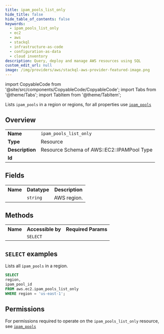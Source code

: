 ```yaml
---
title: ipam_pools_list_only
hide_title: false
hide_table_of_contents: false
keywords:
  - ipam_pools_list_only
  - ec2
  - aws
  - stackql
  - infrastructure-as-code
  - configuration-as-data
  - cloud inventory
description: Query, deploy and manage AWS resources using SQL
custom_edit_url: null
image: /img/providers/aws/stackql-aws-provider-featured-image.png
---
```


import CopyableCode from '@site/src/components/CopyableCode/CopyableCode';
import Tabs from '@theme/Tabs';
import TabItem from '@theme/TabItem';

Lists <code>ipam_pools</code> in a region or regions, for all properties use <a href="/providers/aws/serviceName/ipam_pools/"><code>ipam_pools</code></a>

## Overview
<table><tbody>
<tr><td><b>Name</b></td><td><code>ipam_pools_list_only</code></td></tr>
<tr><td><b>Type</b></td><td>Resource</td></tr>
<tr><td><b>Description</b></td><td>Resource Schema of AWS::EC2::IPAMPool Type</td></tr>
<tr><td><b>Id</b></td><td><CopyableCode code="aws.ec2.ipam_pools_list_only" /></td></tr>
</tbody></table>

## Fields
<table><tbody><tr><th>Name</th><th>Datatype</th><th>Description</th></tr><tr><td><CopyableCode code="region" /></td><td><code>string</code></td><td>AWS region.</td></tr>
</tbody></table>

## Methods

<table><tbody>
  <tr>
    <th>Name</th>
    <th>Accessible by</th>
    <th>Required Params</th>
  </tr>
  <tr>
    <td><CopyableCode code="list_resources" /></td>
    <td><code>SELECT</code></td>
    <td><CopyableCode code="region" /></td>
  </tr>
</tbody></table>

## `SELECT` examples
Lists all <code>ipam_pools</code> in a region.
```sql
SELECT
region,
ipam_pool_id
FROM aws.ec2.ipam_pools_list_only
WHERE region = 'us-east-1';
```


## Permissions

For permissions required to operate on the <code>ipam_pools_list_only</code> resource, see <a href="/providers/aws/ec2/ipam_pools/#permissions"><code>ipam_pools</code></a>

